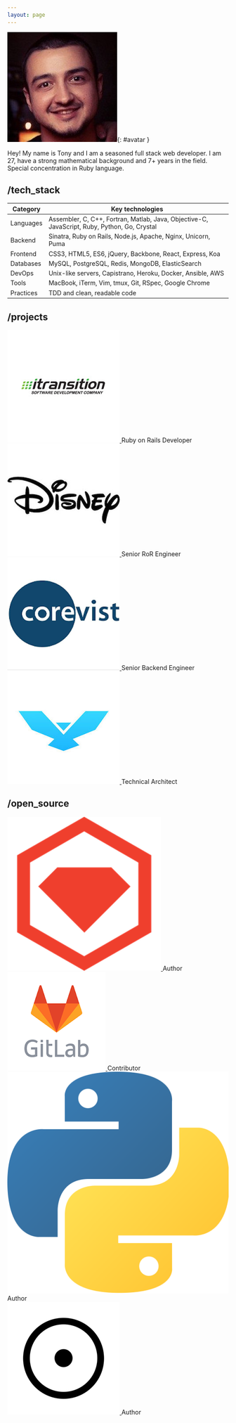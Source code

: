 ```yaml
---
layout: page
---
```


![avatar](/assets/images/ava_crop.jpeg){: #avatar }

Hey! My name is Tony and I am a seasoned full stack web developer.
I am 27, have a strong mathematical background and 7+ years in the field.
Special concentration in Ruby language.

## /tech\_stack

| Category   | Key technologies |
|------------|------------------|
| Languages  | Assembler, C, C++, Fortran, Matlab, Java, Objective-C, JavaScript, Ruby, Python, Go, Crystal |
| Backend    | Sinatra, Ruby on Rails, Node.js, Apache, Nginx, Unicorn, Puma |
| Frontend   | CSS3, HTML5, ES6, jQuery, Backbone, React, Express, Koa |
| Databases  | MySQL, PostgreSQL, Redis, MongoDB, ElasticSearch |
| DevOps     | Unix-like servers, Capistrano, Heroku, Docker, Ansible, AWS |
| Tools      | MacBook, iTerm, Vim, tmux, Git, RSpec, Google Chrome |
| Practices  | TDD and clean, readable code |

## /projects

<div class="projects">
  <div class="project">
    <a target="_blank" href="https://www.itransition.com/">
      <img alt="Itransition" src="/assets/images/projects/logo_itransition">
    </a>
    <span class="position">Ruby on Rails Developer</span>
  </div>
  <div class="project">
    <a target="_blank" href="http://www.disneyinternational.com/">
      <img alt="Disney" src="/assets/images/projects/logo_disney">
    </a>
    <span class="position">Senior RoR Engineer</span>
  </div>
  <div class="project">
    <a target="_blank" href="https://www.corevist.com/">
      <img alt="Corevist" src="/assets/images/projects/logo_corevist">
    </a>
    <span class="position">Senior Backend Engineer</span>
  </div>
  <div class="project"><!--#empty_project--></div>
  <div class="project">
    <a target="_blank" href="https://coinfalcon.com/">
      <img alt="CoinFalcon" src="/assets/images/projects/logo_coinfalcon">
    </a>
    <span class="position">Technical Architect</span>
  </div>
</div>

## /open\_source

<div class="projects">
  <div class="project">
    <a target="_blank" href="https://rubygems.org/gems/coin_falcon">
      <img alt="Ruby Gem" src="/assets/images/projects/logo_ruby_gem">
    </a>
    <span class="position">Author</span>
  </div>
  <div class="project">
    <a target="_blank" href="https://gitlab.com/">
      <img alt="GitLab" src="/assets/images/projects/logo_gitlab">
    </a>
    <span class="position">Contributor</span>
  </div>
  <div class="project">
    <a target="_blank" href="https://pypi.org/project/coin-falcon/">
      <img alt="Python Package" src="/assets/images/projects/logo_python_package">
    </a>
    <span class="position">Author</span>
  </div>
  <div class="project"><!--#empty_project--></div>
  <div class="project">
    <a target="_blank" href="https://github.com/thetonyrom/livermore">
      <img alt="Livermore" src="/assets/images/projects/logo_livermore">
    </a>
    <span class="position">Author</span>
  </div>
</div>
